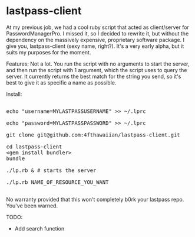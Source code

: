 lastpass-client
===============

At my previous job, we had a cool ruby script that acted as client/server for PasswordManagerPro. I missed it, so I decided to rewrite it, but without the dependency on the massively expensive, proprietary software package. I give you, lastpass-client (sexy name, right?). It's a very early alpha, but it suits my purposes for the moment.

Features: Not a lot. You run the script with no arguments to start the server, and then run the script with 1 argument, which the script uses to query the server. It currently returns the best match for the string you send, so it's best to give it as specific a name as possible.

Install:

<pre>

echo "username=MYLASTPASSUSERNAME" >> ~/.lprc

echo "password=MYLASTPASSPASSWORD" >> ~/.lprc

git clone git@github.com:4fthawaiian/lastpass-client.git

cd lastpass-client
&lt;gem install bundler&gt;
bundle

./lp.rb & # starts the server

./lp.rb NAME_OF_RESOURCE_YOU_WANT

</pre>

No warranty provided that this won't completely b0rk your lastpass repo. You've been warned.

TODO:
* Add search function
